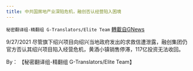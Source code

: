 ```yaml
---
title: 中共国房地产业深陷危机，融创否认经营陷入困境
---
```

`秘密翻译组-精翻组 G-Translators/Elite Team` [轉載自GNews](https://gnews.org/zh-hans/1562648/)

9/27/2021 尽管旗下绍兴项目向绍兴当地政府发出的求救信遭泄露，融创集团仍官方否认其绍兴项目陷入经营危机，黄酒小镇销售停滞，117亿投资无法收回。

By： 【秘密翻译组-精翻组 G-Translators/Elite Team】
